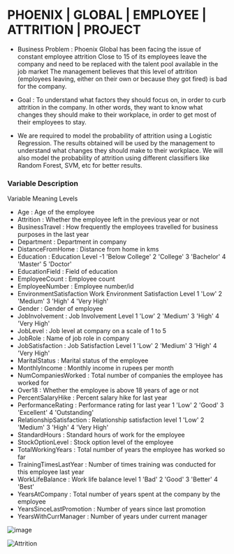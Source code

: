 # PHOENIX | GLOBAL | EMPLOYEE | ATTRITION | PROJECT
* Business Problem : Phoenix Global has been facing the issue of constant employee attrition Close to 15 of its employees leave the company and need to be replaced with the talent pool available in the job market The management believes that this level of attrition (employees leaving, either on their own or because they got fired) is bad for the company.

* Goal : To understand what factors they should focus on, in order to curb attrition in the company. In other words, they want to know what changes they should make to their
workplace, in order to get most of their employees to stay.

* We are required to model the probability of attrition using a Logistic Regression. The results obtained will be used by the management to understand what changes they should make to their workplace. We will also model the probability of attrition using different classifiers like Random Forest, SVM, etc for better results.

### Variable Description

Variable	Meaning	Levels
* Age	: Age of the employee	
* Attrition	:	Whether the employee left in the previous year or not	
* BusinessTravel	:	How frequently the employees travelled for business purposes in the last year	
* Department	:	Department in company	
* DistanceFromHome	:	Distance from home in kms	
* Education	:	Education Level	-1 'Below College'
		2 'College'
		3 'Bachelor'
		4 'Master'
		5 'Doctor'
* EducationField	:	Field of education	
* EmployeeCount	:	Employee count	
* EmployeeNumber	:	Employee number/id	
* EnvironmentSatisfaction	Work Environment Satisfaction Level	1 'Low'
		2 'Medium'
		3 'High'
		4 'Very High'
* Gender	:	Gender of employee	
* JobInvolvement	:	Job Involvement Level	1 'Low'
		2 'Medium'
		3 'High'
		4 'Very High'
* JobLevel	:	Job level at company on a scale of 1 to 5	
* JobRole	:	Name of job role in company	
* JobSatisfaction	:	Job Satisfaction Level	1 'Low'
		2 'Medium'
		3 'High'
		4 'Very High'
* MaritalStatus	:	Marital status of the employee	
* MonthlyIncome	:	Monthly income in rupees per month	
* NumCompaniesWorked	:	Total number of companies the employee has worked for	
* Over18	:	Whether the employee is above 18 years of age or not	
* PercentSalaryHike	:	Percent salary hike for last year	
* PerformanceRating	:	Performance rating for last year	1 'Low'
		2 'Good'
		3 'Excellent'
		4 'Outstanding'
* RelationshipSatisfaction	:	Relationship satisfaction level	1 'Low'
		2 'Medium'
		3 'High'
		4 'Very High'
* StandardHours	:	Standard hours of work for the employee	
* StockOptionLevel	:	Stock option level of the employee	
* TotalWorkingYears	:	Total number of years the employee has worked so far	
* TrainingTimesLastYear	: Number of times training was conducted for this employee last year	
* WorkLifeBalance	:	Work life balance level	1 'Bad'
		2 'Good'
		3 'Better'
		4 'Best'
* YearsAtCompany	:	Total number of years spent at the company by the employee	
* YearsSinceLastPromotion	:	Number of years since last promotion	
* YearsWithCurrManager :	Number of years under current manager	


![image](https://user-images.githubusercontent.com/88396377/141608065-0f2113c4-492e-4b2e-b273-8a39398e7e04.png)






![Attrition](https://user-images.githubusercontent.com/88396377/141606238-3a38a985-52ef-48d1-8fb7-17aa6fe65200.jpg)


